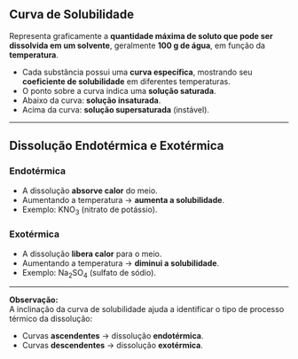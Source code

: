 ## Curva de Solubilidade

Representa graficamente a **quantidade máxima de soluto que pode ser dissolvida em um solvente**, geralmente **100 g de água**, em função da **temperatura**.

- Cada substância possui uma **curva específica**, mostrando seu **coeficiente de solubilidade** em diferentes temperaturas.
- O ponto sobre a curva indica uma **solução saturada**.
- Abaixo da curva: **solução insaturada**.
- Acima da curva: **solução supersaturada** (instável).

---

## Dissolução Endotérmica e Exotérmica

### Endotérmica
- A dissolução **absorve calor** do meio.
- Aumentando a temperatura → **aumenta a solubilidade**.
- Exemplo: $\text{KNO}_3$ (nitrato de potássio).

### Exotérmica
- A dissolução **libera calor** para o meio.
- Aumentando a temperatura → **diminui a solubilidade**.
- Exemplo: $\text{Na}_2\text{SO}_4$ (sulfato de sódio).

---

**Observação:**  
A inclinação da curva de solubilidade ajuda a identificar o tipo de processo térmico da dissolução:

- Curvas **ascendentes** → dissolução **endotérmica**.
- Curvas **descendentes** → dissolução **exotérmica**.
